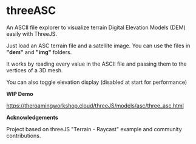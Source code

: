 # threeASC
An ASCII file explorer to visualize terrain Digital Elevation Models (DEM) easily with ThreeJS.

Just load an ASC terrain file and a satellite image. You can use the files in **"dem"** and **"img"** folders.

It works by reading every value in the ASCII file and passing them to the vertices of a 3D mesh.

You can also toggle elevation display (disabled at start for performance)

**WIP Demo**

https://theroamingworkshop.cloud/threeJS/models/asc/three_asc.html

**Acknowledgements**

Project based on threeJS "Terrain - Raycast" example and community contributions.
